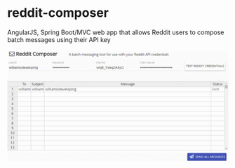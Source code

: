 # reddit-composer
AngularJS, Spring Boot/MVC web app that allows Reddit users to compose batch messages using their API key


![alt tag](https://raw.githubusercontent.com/williamwilliamwilliam/reddit-composer/master/messenger.gif)
